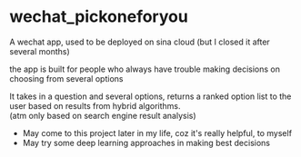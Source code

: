 # wechat_pickoneforyou

A wechat app, used to be deployed on sina cloud (but I closed it after several months) </br>

the app is built for people who always have trouble making decisions on choosing from several options </br>

It takes in a question and several options, returns a ranked option list to the user based on results from hybrid algorithms.</br>
(atm only based on search engine result analysis)

 - May come to this project later in my life, coz it's really helpful, to myself
 - May try some deep learning approaches in making best decisions

